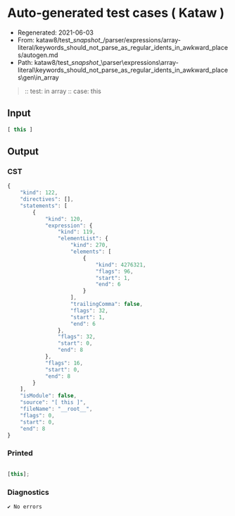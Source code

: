 # Auto-generated test cases ( Kataw )
- Regenerated: 2021-06-03
- From: kataw8/test\__snapshot__/parser/expressions/array-literal/keywords_should_not_parse_as_regular_idents_in_awkward_places/autogen.md
- Path: kataw8/test\__snapshot__\parser\expressions\array-literal\keywords_should_not_parse_as_regular_idents_in_awkward_places\gen\in_array
> :: test: in array
> :: case: this
## Input

`````js
[ this ]
`````
## Output

### CST

```javascript
{
    "kind": 122,
    "directives": [],
    "statements": [
        {
            "kind": 120,
            "expression": {
                "kind": 119,
                "elementList": {
                    "kind": 270,
                    "elements": [
                        {
                            "kind": 4276321,
                            "flags": 96,
                            "start": 1,
                            "end": 6
                        }
                    ],
                    "trailingComma": false,
                    "flags": 32,
                    "start": 1,
                    "end": 6
                },
                "flags": 32,
                "start": 0,
                "end": 8
            },
            "flags": 16,
            "start": 0,
            "end": 8
        }
    ],
    "isModule": false,
    "source": "[ this ]",
    "fileName": "__root__",
    "flags": 0,
    "start": 0,
    "end": 8
}
```

### Printed

```javascript

[this];
```

### Diagnostics

```javascript
✔ No errors
```

